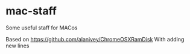 # mac-staff
Some useful staff for MACos


Based on https://github.com/alanivey/ChromeOSXRamDisk 
With adding new lines
